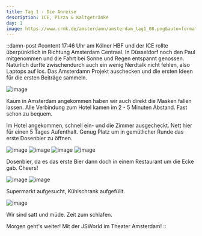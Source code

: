 ```yaml
---
title: Tag 1 - Die Anreise
description: ICE, Pizza & Kaltgetränke
day: 1
image: https://www.crmk.de/amsterdamn/amsterdam_tag1_08.png&auto=format&fit=crop&w=1740&q=80
---
```


::damn-post
#content
17:46 Uhr am Kölner HBF und der ICE rollte überpünktlich in Richtung Amsterdam Centraal. In Düsseldorf noch den Paul mitgenommen und die Fahrt bei Sonne und Regen entspannt genossen.
Natürlich durfte zwischendurch auch ein wenig Nerdtalk nicht fehlen, also Laptops auf los. Das Amsterdamn Projekt auschecken und die ersten Ideen für die ersten Beiträge sammeln.

![image](https://www.crmk.de/amsterdamn/amsterdam_tag1_01.png)

Kaum in Amsterdam angekommen haben wir auch direkt die Masken fallen lassen. Alle Verbindung zum Hotel kamen im 2 - 5 Minuten Abstand. Fast schon zu bequem.

Im Hotel angekommen, schnell ein- und die Zimmer ausgecheckt. Nett hier für einen 5 Tages Aufenthalt. Genug Platz um in gemütlicher Runde das erste Dosenbier zu öffnen.

![image](https://www.crmk.de/amsterdamn/amsterdam_tag1_02.png)
![image](https://www.crmk.de/amsterdamn/amsterdam_tag1_03.png)
![image](https://www.crmk.de/amsterdamn/amsterdam_tag1_04.png)
![image](https://www.crmk.de/amsterdamn/amsterdam_tag1_08.png)

Dosenbier, da es das erste Bier dann doch in einem Restaurant um die Ecke gab. Cheers!

![image](https://www.crmk.de/amsterdamn/amsterdam_tag1_05.png)
![image](https://www.crmk.de/amsterdamn/amsterdam_tag1_06.png)

Supermarkt aufgesucht, Kühlschrank aufgefüllt.

![image](https://www.crmk.de/amsterdamn/amsterdam_tag1_07.png)


Wir sind satt und müde.
Zeit zum schlafen.

Morgen geht's weiter! Mit der JSWorld im Theater Amsterdam!
::
